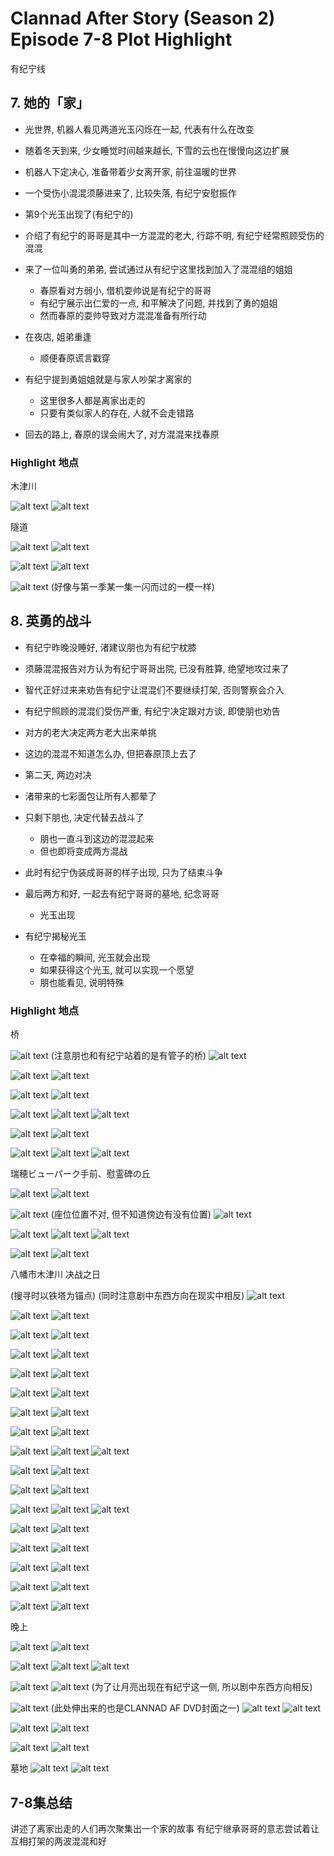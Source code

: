 # Clannad After Story (Season 2) Episode 7-8 Plot Highlight

有纪宁线

## 7. 她的「家」

- 光世界, 机器人看见两道光玉闪烁在一起, 代表有什么在改变
- 随着冬天到来, 少女睡觉时间越来越长, 下雪的云也在慢慢向这边扩展
- 机器人下定决心, 准备带着少女离开家, 前往温暖的世界

- 一个受伤小混混须藤进来了, 比较失落, 有纪宁安慰振作

- 第9个光玉出现了(有纪宁的)

- 介绍了有纪宁的哥哥是其中一方混混的老大, 行踪不明, 有纪宁经常照顾受伤的混混
- 来了一位叫勇的弟弟, 尝试通过从有纪宁这里找到加入了混混组的姐姐
  - 春原看对方弱小, 借机耍帅说是有纪宁的哥哥
  - 有纪宁展示出仁爱的一点, 和平解决了问题, 并找到了勇的姐姐
  - 然而春原的耍帅导致对方混混准备有所行动

- 在夜店, 姐弟重逢
  - 顺便春原谎言戳穿
- 有纪宁提到勇姐姐就是与家人吵架才离家的
  - 这里很多人都是离家出走的
  - 只要有类似家人的存在, 人就不会走错路

- 回去的路上, 春原的误会闹大了, 对方混混来找春原

### Highlight 地点

木津川

![alt text](img/cla-af-7-0-s.jpg)
![alt text](img/cla-af-7-025.jpg)

隧道

![alt text](img/cla-af-7-10-s.jpg)
![alt text](img/cla-af-7-107.jpg)

![alt text](img/cla-af-7-11-s.jpg)
![alt text](img/cla-af-7-109.jpg)


![alt text](img/cla-af-7-8-s.jpg) (好像与第一季某一集一闪而过的一模一样)

## 8. 英勇的战斗

- 有纪宁昨晚没睡好, 渚建议朋也为有纪宁枕膝

- 须藤混混报告对方认为有纪宁哥哥出院, 已没有胜算, 绝望地攻过来了
- 智代正好过来来劝告有纪宁让混混们不要继续打架, 否则警察会介入
- 有纪宁照顾的混混们受伤严重, 有纪宁决定跟对方谈, 即使朋也劝告
- 对方的老大决定两方老大出来单挑
- 这边的混混不知道怎么办, 但把春原顶上去了

- 第二天, 两边对决
- 渚带来的七彩面包让所有人都晕了
- 只剩下朋也, 决定代替去战斗了
  - 朋也一直斗到这边的混混起来
  - 但也即将变成两方混战
- 此时有纪宁伪装成哥哥的样子出现, 只为了结束斗争
- 最后两方和好, 一起去有纪宁哥哥的墓地, 纪念哥哥
  - 光玉出现

- 有纪宁揭秘光玉
  - 在幸福的瞬间, 光玉就会出现
  - 如果获得这个光玉, 就可以实现一个愿望
  - 朋也能看见, 说明特殊

### Highlight 地点

桥

![alt text](img/cla-af-8-s0.jpg) (注意朋也和有纪宁站着的是有管子的桥)
![alt text](img/cla-af-8-046.jpg)

![alt text](img/cla-af-8-s1.jpg)
![alt text](img/cla-af-8-051.jpg)

![alt text](img/cla-af-8-s3.jpg)
![alt text](img/cla-af-8-052.jpg)

![alt text](img/cla-af-8-s3-1.jpg)
![alt text](img/cla-af-8-052-1.jpg)
![alt text](img/cla-af-8-056.jpg)

![alt text](img/cla-af-8-s4.jpg)
![alt text](img/cla-af-8-053.jpg)

![alt text](img/cla-af-8-s2.jpg)
![alt text](img/cla-af-8-055.jpg)
![alt text](img/cla-af-8-058.jpg)

瑞穂ビューパーク手前、慰霊碑の丘

![alt text](img/cla-af-8-s5.jpg)
![alt text](img/cla-af-8-078.jpg)

![alt text](img/cla-af-8-s8.jpg) (座位位置不对, 但不知道傍边有没有位置)
![alt text](img/cla-af-8-079.jpg)

![alt text](img/cla-af-8-s7.jpg)
![alt text](img/cla-af-8-080.jpg)
![alt text](img/cla-af-8-081.jpg)

![alt text](img/cla-af-8-s43.jpg)
![alt text](img/cla-af-8-082.jpg)

八幡市木津川 决战之日

(搜寻时以铁塔为锚点)
(同时注意剧中东西方向在现实中相反)
![alt text](img/cla-af-8-kai1.jpg)

![alt text](img/cla-af-8-s13.jpg)
![alt text](img/cla-af-8-096.jpg)

![alt text](img/cla-af-8-s15.jpg)
![alt text](img/cla-af-8-098.jpg)

![alt text](img/cla-af-8-s17.jpg)
![alt text](img/cla-af-8-100.jpg)

![alt text](img/cla-af-8-s18.jpg)
![alt text](img/cla-af-8-102.jpg)

![alt text](img/cla-af-8-s20.jpg)
![alt text](img/cla-af-8-104.jpg)

![alt text](img/cla-af-8-s21.jpg)
![alt text](img/cla-af-8-107.jpg)

![alt text](img/cla-af-8-s14.jpg)
![alt text](img/cla-af-8-111.jpg)

![alt text](img/cla-af-8-s23.jpg)
![alt text](img/cla-af-8-114.jpg)
![alt text](img/cla-af-8-115.jpg)

![alt text](img/cla-af-8-s24.jpg)
![alt text](img/cla-af-8-116.jpg)

![alt text](img/cla-af-8-s25.jpg)
![alt text](img/cla-af-8-117.jpg)

![alt text](img/cla-af-8-s26.jpg)
![alt text](img/cla-af-8-119.jpg)
![alt text](img/cla-af-8-121.jpg)

![alt text](img/cla-af-8-s27.jpg)
![alt text](img/cla-af-8-123.jpg)

![alt text](img/cla-af-8-s28.jpg)
![alt text](img/cla-af-8-124.jpg)

![alt text](img/cla-af-8-s29.jpg)
![alt text](img/cla-af-8-125.jpg)

![alt text](img/cla-af-8-s30.jpg)
![alt text](img/cla-af-8-126.jpg)

![alt text](img/cla-af-8-s31.jpg)
![alt text](img/cla-af-8-129.jpg)

晚上

![alt text](img/cla-af-8-s34.jpg)
![alt text](img/cla-af-8-134.jpg)

![alt text](img/cla-af-8-s33.jpg)
![alt text](img/cla-af-8-135.jpg)
![alt text](img/cla-af-8-136.jpg)

![alt text](img/cla-af-8-s35.jpg)
![alt text](img/cla-af-8-147.jpg) (为了让月亮出现在有纪宁这一侧, 所以剧中东西方向相反)

![alt text](img/cla-af-8-s37.jpg) (此处伸出来的也是CLANNAD AF DVD封面之一)
![alt text](img/cla-af-8-156.jpg)
![alt text](img/cla-af-8-156-1.jpg)

![alt text](img/cla-af-8-s36.jpg)
![alt text](img/cla-af-8-157.jpg)

![alt text](img/cla-af-8-s38.jpg)
![alt text](img/cla-af-8-160.jpg)

墓地
![alt text](img/cla-af-8-s39.jpg)
![alt text](img/cla-af-8-164.jpg)

## 7-8集总结

讲述了离家出走的人们再次聚集出一个家的故事
有纪宁继承哥哥的意志尝试着让互相打架的两波混混和好
